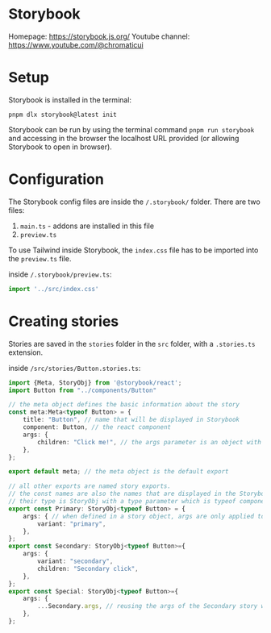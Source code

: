 # Storybook

Homepage: https://storybook.js.org/
Youtube channel: https://www.youtube.com/@chromaticui

# Setup

Storybook is installed in the terminal:
````shell
pnpm dlx storybook@latest init
````

Storybook can be run by using the terminal command `pnpm run storybook` and accessing in the browser the localhost URL provided (or allowing Storybook to open in browser).

# Configuration

The Storybook config files are inside the `/.storybook/` folder. There are two files:
1. `main.ts` - addons are installed in this file
2. `preview.ts`

To use Tailwind inside Storybook, the `index.css` file has to be imported into the `preview.ts` file.

inside `/.storybook/preview.ts`:

```ts
import '../src/index.css'
```

# Creating stories

Stories are saved in the `stories` folder in the `src` folder, with a `.stories.ts` extension.

inside `/src/stories/Button.stories.ts`:
```ts
import {Meta, StoryObj} from '@storybook/react';
import Button from "../components/Button"

// the meta object defines the basic information about the story
const meta:Meta<typeof Button> = {
	title: "Button", // name that will be displayed in Storybook
	component: Button, // the react component
	args: {
		children: "Click me!", // the args parameter is an object with all the properties that are defined and editable, when defined in the meta object, it applies to all stories for the component
	},
};

export default meta; // the meta object is the default export

// all other exports are named story exports.
// the const names are also the names that are displayed in the Storybook
// their type is StoryObj with a type parameter which is typeof component
export const Primary: StoryObj<typeof Button> = {
	args: { // when defined in a story object, args are only applied to that specific story, overwriting the properties defined in the meta object if overlapping
		variant: "primary",
	},
};				
export const Secondary: StoryObj<typeof Button>={
	args: {
		variant: "secondary",
		children: "Secondary click",
	},
};
export const Special: StoryObj<typeof Button>={
	args: {
		...Secondary.args, // reusing the args of the Secondary story with the spread argument
	},
};
```